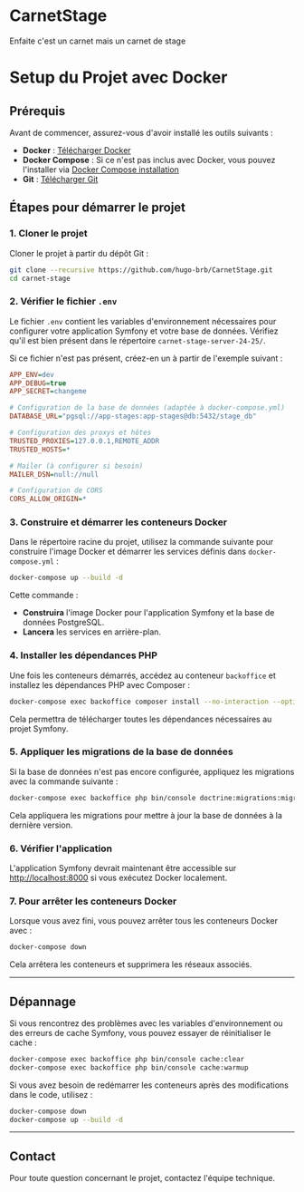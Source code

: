 # CarnetStage

Enfaite c'est un carnet mais un carnet de stage

# Setup du Projet avec Docker

## Prérequis

Avant de commencer, assurez-vous d'avoir installé les outils suivants :

-   **Docker** : [Télécharger Docker](https://www.docker.com/get-started)
-   **Docker Compose** : Si ce n'est pas inclus avec Docker, vous pouvez l'installer via [Docker Compose installation](https://docs.docker.com/compose/install/)
-   **Git** : [Télécharger Git](https://git-scm.com/)

## Étapes pour démarrer le projet

### 1. Cloner le projet

Cloner le projet à partir du dépôt Git :

```bash
git clone --recursive https://github.com/hugo-brb/CarnetStage.git
cd carnet-stage
```

### 2. Vérifier le fichier `.env`

Le fichier `.env` contient les variables d'environnement nécessaires pour configurer votre application Symfony et votre base de données. Vérifiez qu'il est bien présent dans le répertoire `carnet-stage-server-24-25/`.

Si ce fichier n'est pas présent, créez-en un à partir de l'exemple suivant :

```ini
APP_ENV=dev
APP_DEBUG=true
APP_SECRET=changeme

# Configuration de la base de données (adaptée à docker-compose.yml)
DATABASE_URL="pgsql://app-stages:app-stages@db:5432/stage_db"

# Configuration des proxys et hôtes
TRUSTED_PROXIES=127.0.0.1,REMOTE_ADDR
TRUSTED_HOSTS=*

# Mailer (à configurer si besoin)
MAILER_DSN=null://null

# Configuration de CORS
CORS_ALLOW_ORIGIN=*
```

### 3. Construire et démarrer les conteneurs Docker

Dans le répertoire racine du projet, utilisez la commande suivante pour construire l'image Docker et démarrer les services définis dans `docker-compose.yml` :

```bash
docker-compose up --build -d
```

Cette commande :

-   **Construira** l'image Docker pour l'application Symfony et la base de données PostgreSQL.
-   **Lancera** les services en arrière-plan.

### 4. Installer les dépendances PHP

Une fois les conteneurs démarrés, accédez au conteneur `backoffice` et installez les dépendances PHP avec Composer :

```bash
docker-compose exec backoffice composer install --no-interaction --optimize-autoloader
```

Cela permettra de télécharger toutes les dépendances nécessaires au projet Symfony.

### 5. Appliquer les migrations de la base de données

Si la base de données n'est pas encore configurée, appliquez les migrations avec la commande suivante :

```bash
docker-compose exec backoffice php bin/console doctrine:migrations:migrate --no-interaction
```

Cela appliquera les migrations pour mettre à jour la base de données à la dernière version.

### 6. Vérifier l'application

L'application Symfony devrait maintenant être accessible sur [http://localhost:8000](http://localhost:8000) si vous exécutez Docker localement.

### 7. Pour arrêter les conteneurs Docker

Lorsque vous avez fini, vous pouvez arrêter tous les conteneurs Docker avec :

```bash
docker-compose down
```

Cela arrêtera les conteneurs et supprimera les réseaux associés.

---

## Dépannage

Si vous rencontrez des problèmes avec les variables d'environnement ou des erreurs de cache Symfony, vous pouvez essayer de réinitialiser le cache :

```bash
docker-compose exec backoffice php bin/console cache:clear
docker-compose exec backoffice php bin/console cache:warmup
```

Si vous avez besoin de redémarrer les conteneurs après des modifications dans le code, utilisez :

```bash
docker-compose down
docker-compose up --build -d
```

---

## Contact

Pour toute question concernant le projet, contactez l'équipe technique.
